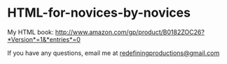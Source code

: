 # HTML-for-novices-by-novices
My HTML book:
http://www.amazon.com/gp/product/B0182ZOC26?*Version*=1&*entries*=0

If you have any questions, email me at redefiningproductions@gmail.com
